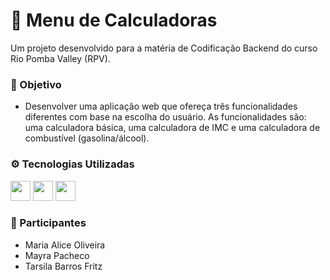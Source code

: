 # 🧮 Menu de Calculadoras
Um projeto desenvolvido para a matéria de Codificação Backend do curso Rio Pomba Valley (RPV).

### 🎯 Objetivo
- Desenvolver uma aplicação web que ofereça três funcionalidades diferentes com base na escolha do usuário. As funcionalidades são: uma calculadora básica, uma calculadora de IMC e uma calculadora de combustível (gasolina/álcool).

### ⚙️ Tecnologias Utilizadas
<div>
  <img width="32px" src="https://cdn.jsdelivr.net/gh/devicons/devicon@latest/icons/html5/html5-original.svg"/>
  <img width="32px" src="https://cdn.jsdelivr.net/gh/devicons/devicon@latest/icons/css3/css3-original.svg" />
  <img width="32px" src="https://cdn.jsdelivr.net/gh/devicons/devicon@latest/icons/javascript/javascript-original.svg" />
</div>

### 👥 Participantes
- Maria Alice Oliveira
- Mayra Pacheco
- Tarsila Barros Fritz
